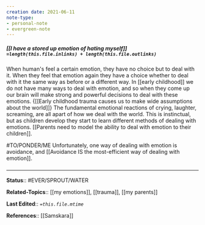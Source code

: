 ```yaml
---
creation date: 2021-06-11
note-type:
- personal-note
- evergreen-note
---
```


##### [[I have a stored up emotion of hating myself]] `=length(this.file.inlinks) + length(this.file.outlinks)`

When human's feel a certain emotion, they have no choice but to deal with it. When they feel that emotion again they have a choice whether to deal with it the same way as before or a different way. In [[early childhood]] we do not have many ways to deal with emotion, and so when they come up our brain will make strong and powerful decisions to deal with these emotions. {[[Early childhood trauma causes us to make wide assumptions about the world]]} The fundamental emotional reactions of crying, laughter, screaming, are all apart of how we deal with the world. This is instinctual, but as children develop they start to learn different methods of dealing with emotions. [[Parents need to model the ability to deal with emotion to their children]]. 

#TO/PONDER/ME 
Unfortunately, one way of dealing with emotion is avoidance, and [[Avoidance IS the most-efficient way of dealing with emotion]]. 

### <hr class="footnote"/>
**Status**:: #EVER/SPROUT/WATER   

**Related-Topics**:: [[my emotions]], [[trauma]], [[my parents]]
	
**Last Edited**:: *`=this.file.mtime`*
	
**References**:: [[Samskara]]